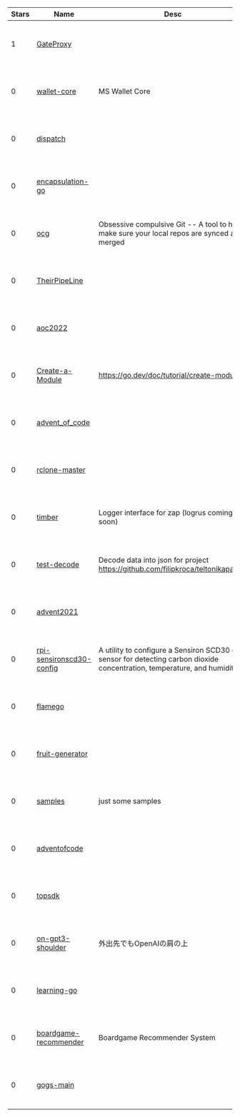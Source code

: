 | Stars | Name | Desc | Created | 
| ----- | ------- | ------------- | ------------- |
| 1 | [GateProxy](https://github.com/EmortalMC/GateProxy) |  | 2022-12-05 00:09:39 +0000 UTC |
| 0 | [wallet-core](https://github.com/ramonmpacheco/wallet-core) | MS Wallet Core | 2022-12-05 01:29:59 +0000 UTC |
| 0 | [dispatch](https://github.com/rgrk-github/dispatch) |  | 2022-12-05 00:44:13 +0000 UTC |
| 0 | [encapsulation-go](https://github.com/Yuk3S4/encapsulation-go) |  | 2022-12-05 00:18:59 +0000 UTC |
| 0 | [ocg](https://github.com/ttd2089/ocg) | Obsessive compulsive Git -- A tool to help make sure your local repos are synced and merged | 2022-12-05 00:30:04 +0000 UTC |
| 0 | [TheirPipeLine](https://github.com/forwork0529/TheirPipeLine) |  | 2022-12-05 00:13:58 +0000 UTC |
| 0 | [aoc2022](https://github.com/rolandshoemaker/aoc2022) |  | 2022-12-05 01:13:48 +0000 UTC |
| 0 | [Create-a-Module](https://github.com/cafe-de-la-mort/Create-a-Module) | https://go.dev/doc/tutorial/create-module | 2022-12-05 01:10:45 +0000 UTC |
| 0 | [advent_of_code](https://github.com/Shysto/advent_of_code) |  | 2022-12-05 00:16:48 +0000 UTC |
| 0 | [rclone-master](https://github.com/salah-a11/rclone-master) |  | 2022-12-05 00:38:49 +0000 UTC |
| 0 | [timber](https://github.com/cpustejovsky/timber) | Logger interface for zap (logrus coming soon) | 2022-12-05 00:02:06 +0000 UTC |
| 0 | [test-decode](https://github.com/toannhu96/test-decode) | Decode data into json for project https://github.com/filipkroca/teltonikaparser | 2022-12-05 01:31:16 +0000 UTC |
| 0 | [advent2021](https://github.com/sliptripfalldown/advent2021) |  | 2022-12-05 00:37:02 +0000 UTC |
| 0 | [rpi-sensironscd30-config](https://github.com/go-sensors/rpi-sensironscd30-config) | A utility to configure a Sensiron SCD30 gas sensor for detecting carbon dioxide concentration, temperature, and humidity. | 2022-12-05 01:18:57 +0000 UTC |
| 0 | [flamego](https://github.com/wanganlin/flamego) |  | 2022-12-05 01:18:59 +0000 UTC |
| 0 | [fruit-generator](https://github.com/AlexTheProgrammer/fruit-generator) |  | 2022-12-05 00:54:22 +0000 UTC |
| 0 | [samples](https://github.com/SuperGod/samples) | just some samples | 2022-12-05 01:35:51 +0000 UTC |
| 0 | [adventofcode](https://github.com/samgrewal/adventofcode) |  | 2022-12-05 01:13:03 +0000 UTC |
| 0 | [topsdk](https://github.com/seldinet/topsdk) |  | 2022-12-05 01:08:03 +0000 UTC |
| 0 | [on-gpt3-shoulder](https://github.com/go-numb/on-gpt3-shoulder) | 外出先でもOpenAIの肩の上 | 2022-12-05 01:16:46 +0000 UTC |
| 0 | [learning-go](https://github.com/patrickblackjr/learning-go) |  | 2022-12-05 00:09:28 +0000 UTC |
| 0 | [boardgame-recommender](https://github.com/1fxe/boardgame-recommender) | Boardgame Recommender System | 2022-12-05 01:12:40 +0000 UTC |
| 0 | [gogs-main](https://github.com/salah-a11/gogs-main) |  | 2022-12-05 01:04:34 +0000 UTC |

